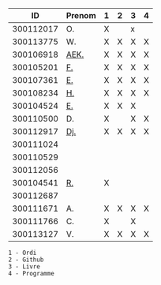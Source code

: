 

|  ID        | Prenom              |1|2|3|4|
|------------|---------------------|-|-|-|-|
|300112017   | O.                  |X| |x| | * Pas sur la liste 
|300113775   | W.                  |X|X|X|X|
|300106918   | [AEK.](https://github.com/AEKchaouche)                |X|X|X|X|
|300105201   | [F.](https://github.com/BgbgL13)                 |X|X|X|X|
|300107361   | [E.](https://github.com/toch90)                  |X|X|X|X|
|300108234   | [H.](https://github.com/halimabzn)                  |X|X|X|X|
|300104524   | [E.](https://github.com/Echnaideurgeneus)   |X|X|X| |
|300110500   | D.                  |X| |X|X|
|300112917   | [Dj.](https://github.com/djumaster)                 |X|X|X|X|
|300111024   |                     | | | | |
|300110529   |                     | | | | |
|300112056   |                     | | | | |
|300104541   | [R.](https://github.com/Romeomian)                  |X| | | |
|300112687   |                     | | | | |
|300111671   | A.                  |X|X|X|X|
|300111766   | C.                  |X| |X| |
|300113127   | V.                  |X|X|X|X|


```
1 - Ordi
2 - Github
3 - Livre
4 - Programme
```
